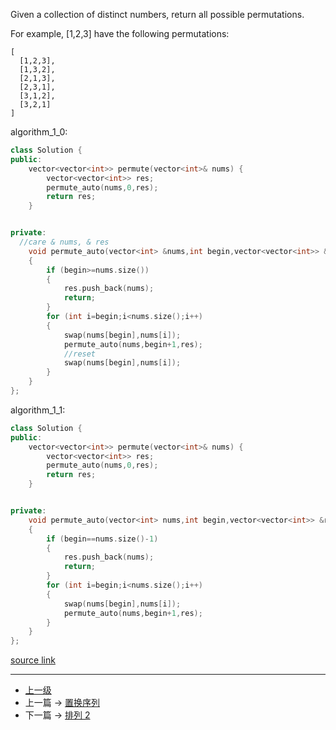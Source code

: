 <!-- 排列 -->

Given a collection of distinct numbers, return all possible permutations.

For example,
[1,2,3] have the following permutations:

```
[
  [1,2,3],
  [1,3,2],
  [2,1,3],
  [2,3,1],
  [3,1,2],
  [3,2,1]
]
```


algorithm_1_0:
```c++
class Solution {
public:
    vector<vector<int>> permute(vector<int>& nums) {
        vector<vector<int>> res;
        permute_auto(nums,0,res);
        return res;
    }


private:
  //care & nums, & res
    void permute_auto(vector<int> &nums,int begin,vector<vector<int>> &res)
    {
        if (begin>=nums.size())
        {
            res.push_back(nums);
            return;
        }
        for (int i=begin;i<nums.size();i++)
        {
            swap(nums[begin],nums[i]);
            permute_auto(nums,begin+1,res);
            //reset
            swap(nums[begin],nums[i]);
        }
    }
};
```

algorithm_1_1:
```c++
class Solution {
public:
    vector<vector<int>> permute(vector<int>& nums) {
        vector<vector<int>> res;
        permute_auto(nums,0,res);
        return res;
    }


private:
    void permute_auto(vector<int> nums,int begin,vector<vector<int>> &res)
    {
        if (begin==nums.size()-1)
        {
            res.push_back(nums);
            return;
        }
        for (int i=begin;i<nums.size();i++)
        {
            swap(nums[begin],nums[i]);
            permute_auto(nums,begin+1,res);
        }
    }
};
```

[source link](https://leetcode.com/problems/permutations/discuss/)


---
- [上一级](README.md)
- 上一篇 -> [置换序列](Permutation_Sequence.md)
- 下一篇 -> [排列 2](Permutations_II.md)
